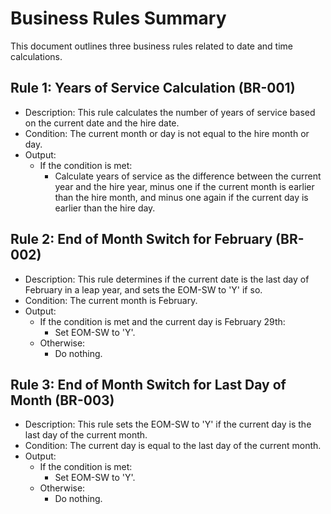 # Business Rules Summary

This document outlines three business rules related to date and time calculations.

## Rule 1: Years of Service Calculation (BR-001)
* Description: This rule calculates the number of years of service based on the current date and the hire date.
* Condition: The current month or day is not equal to the hire month or day.
* Output:
  * If the condition is met:
    * Calculate years of service as the difference between the current year and the hire year, minus one if the current month is earlier than the hire month, and minus one again if the current day is earlier than the hire day.

## Rule 2: End of Month Switch for February (BR-002)
* Description: This rule determines if the current date is the last day of February in a leap year, and sets the EOM-SW to 'Y' if so.
* Condition: The current month is February.
* Output:
  * If the condition is met and the current day is February 29th:
    * Set EOM-SW to 'Y'.
  * Otherwise:
    * Do nothing.

## Rule 3: End of Month Switch for Last Day of Month (BR-003)
* Description: This rule sets the EOM-SW to 'Y' if the current day is the last day of the current month.
* Condition: The current day is equal to the last day of the current month.
* Output:
  * If the condition is met:
    * Set EOM-SW to 'Y'.
  * Otherwise:
    * Do nothing.
